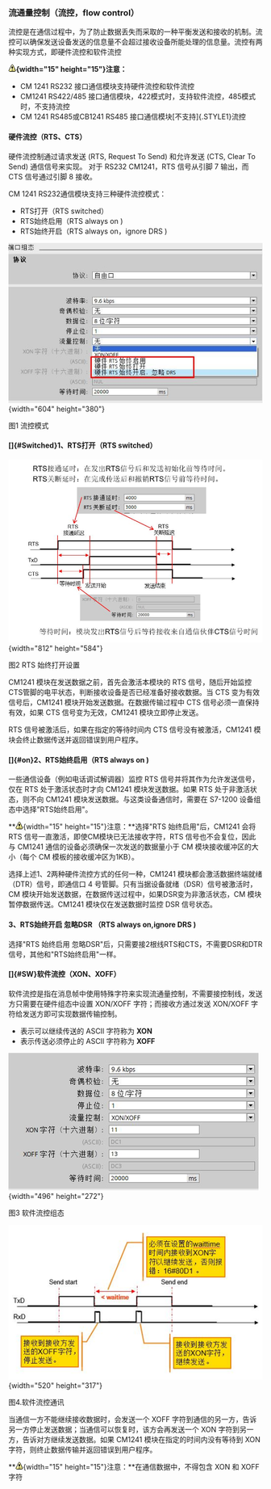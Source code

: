 ### 流通量控制（流控，flow control）

流控是在通信过程中，为了防止数据丢失而采取的一种平衡发送和接收的机制。流控可以确保发送设备发送的信息量不会超过接收设备所能处理的信息量。流控有两种实现方式，即硬件流控和软件流控

**![](images/4.gif){width="15" height="15"}注意：**

-   CM 1241 RS232 接口通信模块支持硬件流控和软件流控
-   CM1241 RS422/485
    接口通信模块，422模式时，支持软件流控，485模式时，不支持流控
-   CM 1241 RS485或CB1241 RS485 接口通信模块[不支持]{.STYLE1}流控

#### 硬件流控（RTS、CTS）

硬件流控制通过请求发送 (RTS, Request To Send) 和允许发送 (CTS, Clear To
Send) 通信信号来实现。 对于 RS232 CM1241，RTS 信号从引脚 7 输出，而 CTS
信号通过引脚 8 接收。

CM 1241 RS232通信模块支持三种硬件流控模式：

-   RTS打开（RTS switched）
-   RTS始终启用（RTS always on )
-   RTS始终开启（RTS always on，ignore DRS )

![](images/3-01.JPG){width="604" height="380"}

图1 流控模式

#### []{#Switched}1、RTS打开（RTS switched）

![](images/3-02.JPG){width="812" height="584"}

图2 RTS 始终打开设置

CM1241 模块在发送数据之前，首先会激活本模块的 RTS
信号，随后开始监控CTS管脚的电平状态，判断接收设备是否已经准备好接收数据。当
CTS 变为有效信号后，CM1241 模块开始发送数据。在数据传输过程中 CTS
信号必须一直保持有效，如果 CTS 信号变为无效，CM1241 模块立即停止发送。

RTS 信号被激活后，如果在指定的等待时间内 CTS 信号没有被激活，CM1241
模块会终止数据传送并返回错误到用户程序。

#### []{#on}2、RTS始终启用（RTS always on )

一些通信设备（例如电话调试解调器）监控 RTS
信号并将其作为允许发送信号，仅在 RTS 处于激活状态时才向 CM1241
模块发送数据。如果 RTS 处于非激活状态，则不向 CM1241
模块发送数据。与这类设备通信时，需要在 S7-1200
设备组态中选择"RTS始终启用"。

**![](images/4.gif){width="15" height="15"}注意：**选择"RTS
始终启用"后，CM1241 会将 RTS 信号一直激活，即使CM模块已无法接收字符，RTS
信号也不会复位，因此与 CM1241 通信的设备必须确保一次发送的数据量小于 CM
模块接收缓冲区的大小（每个 CM 模板的接收缓冲区为1KB）。

选择上述1、2两种硬件流控方式的任何一种，CM1241
模块都会激活数据终端就绪（DTR）信号，即通信口 4
号管脚。只有当据设备就绪（DSR）信号被激活时，CM
模块开始发送数据，在数据传送过程中，如果DSR变为非激活状态，CM
模块暂停数据传送。CM1241 模块仅在发送数据时监控 DSR 信号状态。

#### 3、RTS始终开启 忽略DSR （RTS always on,ignore DRS )

选择"RTS 始终启用
忽略DSR"后，只需要接2根线RTS和CTS，不需要DSR和DTR信号，其他和"RTS始终启用"一样。

#### []{#SW}软件流控（XON、XOFF）

软件流控是指在消息帧中使用特殊字符来实现流通量控制，不需要接控制线，发送方只需要在硬件组态中设置
XON/XOFF 字符；而接收方通过发送 XON/XOFF
字符给发送方即可实现数据传输控制。

-   表示可以继续传送的 ASCII 字符称为 **XON**
-   表示传送必须停止的 ASCII 字符称为 **XOFF**

![](images/3-03.JPG){width="496" height="272"}

图3 软件流控组态

![](images/3-04.JPG){width="520" height="317"}

图4.软件流控通讯

当通信一方不能继续接收数据时，会发送一个 XOFF
字符到通信的另一方，告诉另一方停止发送数据；当通信可以恢复时，该方会再发送一个
XON 字符到另一方，告诉对方继续发送数据。如果 CM1241
模块在指定的时间内没有等待到 XON
字符，则终止数据传输并返回错误到用户程序。

**![](images/4.gif){width="15"
height="15"}注意：**在通信数据中，不得包含 XON 和 XOFF 字符
